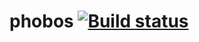 # phobos [![Build status](https://ci.appveyor.com/api/projects/status/jxaqa99lelk34sju?svg=true)](https://ci.appveyor.com/project/Dune369/deimos)
